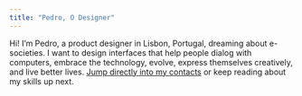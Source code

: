 ```yaml
---
title: "Pedro, O Designer"
---
```

Hi! I’m Pedro, a product designer in Lisbon, Portugal, dreaming about e-societies. I want to design interfaces that help people dialog with computers, embrace the technology, evolve, express themselves creatively, and live better lives. [Jump directly into my contacts](#contact) or keep reading about my skills up next.